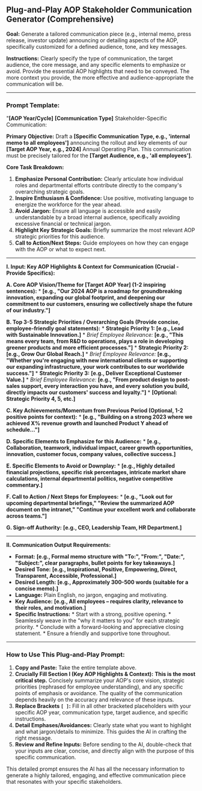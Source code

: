 ## Plug-and-Play AOP Stakeholder Communication Generator (Comprehensive)

**Goal:** Generate a tailored communication piece (e.g., internal memo, press release, investor update) announcing or detailing aspects of the AOP, specifically customized for a defined audience, tone, and key messages.

**Instructions:** Clearly specify the type of communication, the target audience, the core message, and any specific elements to emphasize or avoid. Provide the essential AOP highlights that need to be conveyed. The more context you provide, the more effective and audience-appropriate the communication will be.

---

### Prompt Template:

"**[AOP Year/Cycle]** **[Communication Type]** Stakeholder-Specific Communication:

**Primary Objective:** Draft a **[Specific Communication Type, e.g., 'internal memo to all employees']** announcing the rollout and key elements of our **[Target AOP Year, e.g., 2024]** Annual Operating Plan. This communication must be precisely tailored for the **[Target Audience, e.g., 'all employees']**.

**Core Task Breakdown:**
1.  **Emphasize Personal Contribution:** Clearly articulate how individual roles and departmental efforts contribute directly to the company's overarching strategic goals.
2.  **Inspire Enthusiasm & Confidence:** Use positive, motivating language to energize the workforce for the year ahead.
3.  **Avoid Jargon:** Ensure all language is accessible and easily understandable by a broad internal audience, specifically avoiding excessive financial or technical jargon.
4.  **Highlight Key Strategic Goals:** Briefly summarize the most relevant AOP strategic priorities for this audience.
5.  **Call to Action/Next Steps:** Guide employees on how they can engage with the AOP or what to expect next.

---

**I. Input: Key AOP Highlights & Context for Communication (Crucial - Provide Specifics):**

   **A. Core AOP Vision/Theme for [Target AOP Year] (1-2 inspiring sentences):**
      *   **[e.g., "Our 2024 AOP is a roadmap for groundbreaking innovation, expanding our global footprint, and deepening our commitment to our customers, ensuring we collectively shape the future of our industry."]**

   **B. Top 3-5 Strategic Priorities / Overarching Goals (Provide concise, employee-friendly goal statements):**
      *   **Strategic Priority 1:** **[e.g., Lead with Sustainable Innovation.]**
         *   *Brief Employee Relevance:* **[e.g., "This means every team, from R&D to operations, plays a role in developing greener products and more efficient processes."]**
      *   **Strategic Priority 2:** **[e.g., Grow Our Global Reach.]**
         *   *Brief Employee Relevance:* **[e.g., "Whether you're engaging with new international clients or supporting our expanding infrastructure, your work contributes to our worldwide success."]**
      *   **Strategic Priority 3:** **[e.g., Deliver Exceptional Customer Value.]**
         *   *Brief Employee Relevance:* **[e.g., "From product design to post-sales support, every interaction you have, and every solution you build, directly impacts our customers' success and loyalty."]**
      *   **[Optional: Strategic Priority 4, 5, etc.]**

   **C. Key Achievements/Momentum from Previous Period (Optional, 1-2 positive points for context):**
      *   **[e.g., "Building on a strong 2023 where we achieved X% revenue growth and launched Product Y ahead of schedule..."]**

   **D. Specific Elements to Emphasize for this Audience:**
      *   **[e.g., Collaboration, teamwork, individual impact, career growth opportunities, innovation, customer focus, company values, collective success.]**

   **E. Specific Elements to Avoid or Downplay:**
      *   **[e.g., Highly detailed financial projections, specific risk percentages, intricate market share calculations, internal departmental politics, negative competitive commentary.]**

   **F. Call to Action / Next Steps for Employees:**
      *   **[e.g., "Look out for upcoming departmental briefings," "Review the summarized AOP document on the intranet," "Continue your excellent work and collaborate across teams."]**

   **G. Sign-off Authority:** **[e.g., CEO, Leadership Team, HR Department.]**

---

**II. Communication Output Requirements:**

   *   **Format:** **[e.g., Formal memo structure with "To:", "From:", "Date:", "Subject:", clear paragraphs, bullet points for key takeaways.]**
   *   **Desired Tone:** **[e.g., Inspirational, Positive, Empowering, Direct, Transparent, Accessible, Professional.]**
   *   **Desired Length:** **[e.g., Approximately 300-500 words (suitable for a concise memo).]**
   *   **Language:** Plain English, no jargon, engaging and motivating.
   *   **Key Audience:** **[e.g., All employees – requires clarity, relevance to their roles, and motivation.]**
   *   **Specific Instructions:**
      *   Start with a strong, positive opening.
      *   Seamlessly weave in the "why it matters to you" for each strategic priority.
      *   Conclude with a forward-looking and appreciative closing statement.
      *   Ensure a friendly and supportive tone throughout.

---

### How to Use This Plug-and-Play Prompt:

1.  **Copy and Paste:** Take the entire template above.
2.  **Crucially Fill Section I (Key AOP Highlights & Context):** **This is the most critical step.** Concisely summarize your AOP's core vision, strategic priorities (rephrased for employee understanding), and any specific points of emphasis or avoidance. The quality of the communication depends heavily on the accuracy and relevance of these inputs.
3.  **Replace Brackets `[ ]`:** Fill in all other bracketed placeholders with your specific AOP year, communication type, target audience, and specific instructions.
4.  **Detail Emphases/Avoidances:** Clearly state what you want to highlight and what jargon/details to minimize. This guides the AI in crafting the right message.
5.  **Review and Refine Inputs:** Before sending to the AI, double-check that your inputs are clear, concise, and directly align with the purpose of this specific communication.

This detailed prompt ensures the AI has all the necessary information to generate a highly tailored, engaging, and effective communication piece that resonates with your specific stakeholders.
